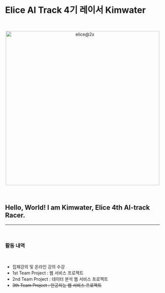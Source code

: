 # **Elice AI Track 4기 레이서 Kimwater**

<br>
<p align="center"><img width="500" alt="elice@2x" src="https://user-images.githubusercontent.com/97582839/177148531-741ba76e-6ada-4d9c-a5f6-1a494c6e7efd.png"></p>
<br>

## **Hello, World! I am Kimwater, Elice 4th AI-track Racer.**
---

<br>

### **활동 내역**

<br>

* 집체강의 및 온라인 강의 수강
* 1st Team Project : 웹 서비스 프로젝트
* 2nd Team Project : 데이터 분석 웹 서비스 프로젝트
* ~~3th Team Project : 인공지능 웹 서비스 프로젝트~~
